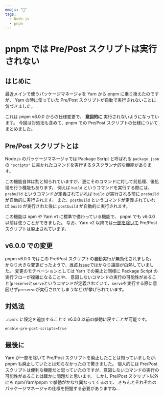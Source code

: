 ```yaml
---
emoji: "🤨"
tags:
  - Node.js
  - pnpm
---
```


# pnpm では Pre/Post スクリプトは実行されない

## はじめに

最近メインで使うパッケージマネージャを Yarn から pnpm に乗り換えたのですが、
Yarn の時に使っていた Pre/Post スクリプトが自動で実行されないことに気づきました。

これは pnpm v6.0.0 からの仕様変更で、 **意図的に** 実行されないようになっています。
今回は対処法も含めて、pnpm での Pre/Post スクリプトの仕様についてまとめました。

## Pre/Post スクリプトとは

Node.js のパッケージマネージャでは Package Script と呼ばれる
`package.json` の `"scripts"` に書かれたコマンドを実行するタスクランナ的な機能があります。

この機能自体は割と知られていますが、更にそのコマンドに対して前処理、後処理を行う機能もあります。
例えば `build` というコマンドを実行する際には、
`prebuild` というコマンドが定義されていれば `build` が実行される前に `prebuild` が自動的に実行されます。
また、`postbuild` というコマンドが定義されていれば `build` が実行された後に `postbuild` が自動的に実行されます。

この機能は npm や Yarn v1 に標準で備わっている機能で、 pnpm でも v6.0.0 以前は使うことができました。
なお、Yarn v2 以降では[一部を除いて](https://yarnpkg.com/advanced/lifecycle-scripts) Pre/Post スクリプトは廃止されています。

## v6.0.0 での変更

pnpm v6.0.0 ではこの Pre/Post スクリプトの自動実行が無効化されました。
かなり大きな変更だったようで、[当該 Issue](https://github.com/pnpm/pnpm/issues/2891)ではかなり議論が白熱していました。
変更のモチベーションとしては Yarn での廃止と同様に Package Script の実行フローが複雑になることや、
意図しないコマンドの実行の可能性があること(`preserve`と`serve`というコマンドが定義されていて、`serve`を実行する際に意図せず`preserve`が実行されてしまうなど)が挙げられています。

## 対処法

`.npmrc` に設定を追加することで v6.0.0 以前の挙動に戻すことが可能です。

```bash
enable-pre-post-scripts=true
```

## 最後に

Yarn が一部を除いて Pre/Post スクリプトを廃止したことは知っていましたが、pnpm も廃止していたとは知らなかったので驚きました。
個人的には Pre/Post スクリプトは便利な機能だと思っていたのですが、意図しないコマンドの実行の可能性があることは確かに問題だと思います。
しかし Pre/Post スクリプト以外にも npm/Yarn/pnpm で挙動がかなり異なってくるので、
きちんとそれぞれのパッケージマネージャの仕様を把握する必要がありますね…
